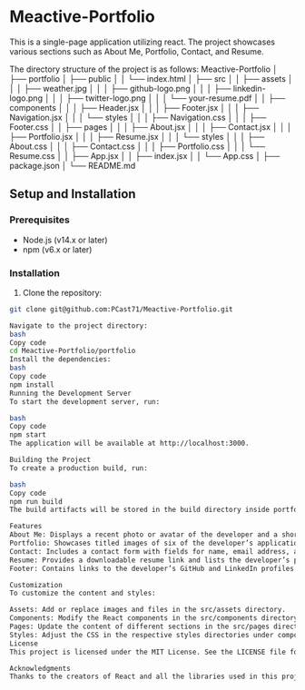 
# Meactive-Portfolio

This is a single-page application utilizing react. The project showcases various sections such as About Me, Portfolio, Contact, and Resume.

The directory structure of the project is as follows:
Meactive-Portfolio
│
├── portfolio
│ ├── public
│ │ └── index.html
│ ├── src
│ │ ├── assets
│ │ │ ├── weather.jpg
│ │ │ ├── github-logo.png
│ │ │ ├── linkedin-logo.png
│ │ │ ├── twitter-logo.png
│ │ │ └── your-resume.pdf
│ │ ├── components
│ │ │ ├── Header.jsx
│ │ │ ├── Footer.jsx
│ │ │ ├── Navigation.jsx
│ │ │ └── styles
│ │ │ ├── Navigation.css
│ │ │ ├── Footer.css
│ │ ├── pages
│ │ │ ├── About.jsx
│ │ │ ├── Contact.jsx
│ │ │ ├── Portfolio.jsx
│ │ │ ├── Resume.jsx
│ │ │ └── styles
│ │ │ ├── About.css
│ │ │ ├── Contact.css
│ │ │ ├── Portfolio.css
│ │ │ └── Resume.css
│ │ ├── App.jsx
│ │ ├── index.jsx
│ │ └── App.css
│ ├── package.json
│ └── README.md

## Setup and Installation

### Prerequisites

- Node.js (v14.x or later)
- npm (v6.x or later)

### Installation

1. Clone the repository:

```bash
git clone git@github.com:PCast71/Meactive-Portfolio.git

Navigate to the project directory:
bash
Copy code
cd Meactive-Portfolio/portfolio
Install the dependencies:
bash
Copy code
npm install
Running the Development Server
To start the development server, run:

bash
Copy code
npm start
The application will be available at http://localhost:3000.

Building the Project
To create a production build, run:

bash
Copy code
npm run build
The build artifacts will be stored in the build directory inside portfolio.

Features
About Me: Displays a recent photo or avatar of the developer and a short bio.
Portfolio: Showcases titled images of six of the developer’s applications with links to both the deployed applications and the corresponding GitHub repositories.
Contact: Includes a contact form with fields for name, email address, and message. Validates required fields and email format.
Resume: Provides a downloadable resume link and lists the developer’s proficiencies.
Footer: Contains links to the developer’s GitHub and LinkedIn profiles.

Customization
To customize the content and styles:

Assets: Add or replace images and files in the src/assets directory.
Components: Modify the React components in the src/components directory.
Pages: Update the content of different sections in the src/pages directory.
Styles: Adjust the CSS in the respective styles directories under components and pages.
License
This project is licensed under the MIT License. See the LICENSE file for details.

Acknowledgments
Thanks to the creators of React and all the libraries used in this project.
